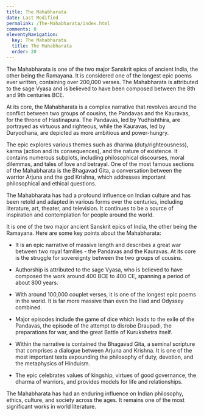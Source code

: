```yaml
---
title: The Mahabharata
date: Last Modified
permalink: /The-Mahabharata/index.html
comments: 0
eleventyNavigation:
  key: The Mahabharata
  title: The Mahabharata
  order: 20 
---
```


The Mahabharata is one of the two major Sanskrit epics of ancient India, the other being the Ramayana. It is considered one of the longest epic poems ever written, containing over 200,000 verses. The Mahabharata is attributed to the sage Vyasa and is believed to have been composed between the 8th and 9th centuries BCE.

At its core, the Mahabharata is a complex narrative that revolves around the conflict between two groups of cousins, the Pandavas and the Kauravas, for the throne of Hastinapura. The Pandavas, led by Yudhishthira, are portrayed as virtuous and righteous, while the Kauravas, led by Duryodhana, are depicted as more ambitious and power-hungry.

The epic explores various themes such as dharma (duty/righteousness), karma (action and its consequences), and the nature of existence. It contains numerous subplots, including philosophical discourses, moral dilemmas, and tales of love and betrayal. One of the most famous sections of the Mahabharata is the Bhagavad Gita, a conversation between the warrior Arjuna and the god Krishna, which addresses important philosophical and ethical questions.

The Mahabharata has had a profound influence on Indian culture and has been retold and adapted in various forms over the centuries, including literature, art, theater, and television. It continues to be a source of inspiration and contemplation for people around the world.

It is one of the two major ancient Sanskrit epics of India, the other being the Ramayana. Here are some key points about the Mahabharata:

- It is an epic narrative of massive length and describes a great war between two royal families - the Pandavas and the Kauravas. At its core is the struggle for sovereignty between the two groups of cousins.

- Authorship is attributed to the sage Vyasa, who is believed to have composed the work around 400 BCE to 400 CE, spanning a period of about 800 years.

- With around 100,000 couplet verses, it is one of the longest epic poems in the world. It is far more massive than even the Iliad and Odyssey combined.

- Major episodes include the game of dice which leads to the exile of the Pandavas, the episode of the attempt to disrobe Draupadi, the preparations for war, and the great Battle of Kurukshetra itself.

- Within the narrative is contained the Bhagavad Gita, a seminal scripture that comprises a dialogue between Arjuna and Krishna. It is one of the most important texts expounding the philosophy of duty, devotion, and the metaphysics of Hinduism.

- The epic celebrates values of kingship, virtues of good governance, the dharma of warriors, and provides models for life and relationships.

The Mahabharata has had an enduring influence on Indian philosophy, ethics, culture, and society across the ages. It remains one of the most significant works in world literature.
